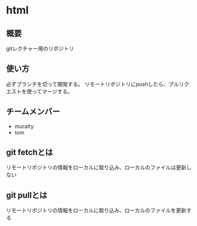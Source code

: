 # html

## 概要
gitレクチャー用のリポジトリ

## 使い方
必ずブランチを切って開発する。
リモートリポジトリにpushしたら、プルリクエストを使ってマージする。

## チームメンバー
- muratty
- tom

## git fetchとは
リモートリポジトリの情報をローカルに取り込み、ローカルのファイルは更新しない

## git pullとは
リモートリポジトリの情報をローカルに取り込み、ローカルのファイルを更新する